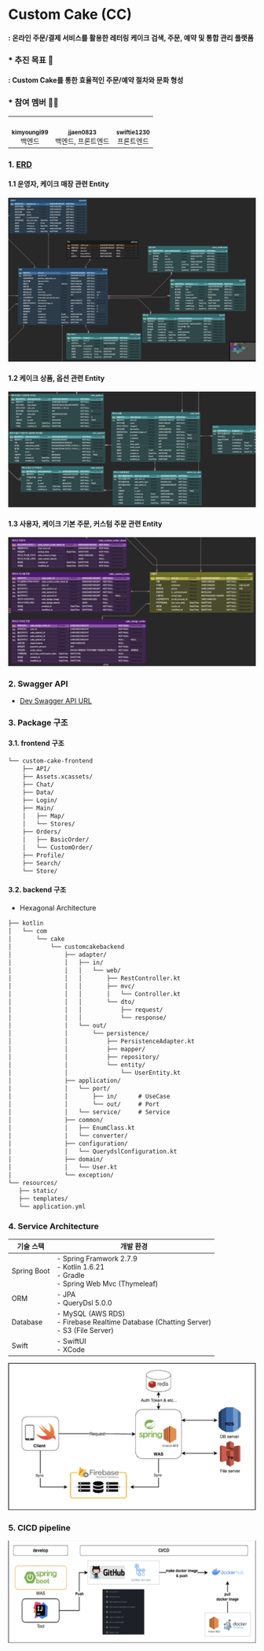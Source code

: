 # Custom Cake (CC)
#### : 온라인 주문/결제 서비스를 활용한 레터링 케이크 검색, 주문, 예약 및 통합 관리 플랫폼

### * 추진 목표 🔖
#### : Custom Cake를 통한 효율적인 주문/예약 절차와 문화 형성

### * 참여 멤버 🙆‍♀️
<table>
    <tr>
        <td align="center"><a href="https://github.com/kimyoungi99"><img src="https://avatars.githubusercontent.com/u/29014659?v=4?s=100" width="100px;" alt="" /><br /><sub><b>kimyoungi99</b></sub></a><br /><span>백엔드</span></td>
        <td align="center"><a href="https://github.com/jjaen0823"><img src="https://avatars.githubusercontent.com/u/75469281?v=4?s=100" width="100px;" alt="" /><br /><sub><b>jjaen0823</b></sub></a><br /><span>백엔드, 프론트엔드</span></td>
        <td align="center"><a href="https://github.com/swiftie1230"><img src="https://avatars.githubusercontent.com/u/63195670?v=4?s=100" width="100px;" alt="" /><br /><sub><b>swiftie1230</b></sub></a><br /><span>프론트엔드</span></td>
    </tr>
</table>

### 1. [ERD](https://www.erdcloud.com/d/pGZqMrnzEYmW5H7uk)
#### 1.1 운영자, 케이크 매장 관련 Entity
![img.png](./doc/image/erd_store.png)

#### 1.2 케이크 상품, 옵션 관련 Entity
![img.png](./doc/image/erd_cake_item_and_option.png)

#### 1.3 사용자, 케이크 기본 주문, 커스텀 주문 관련 Entity
![img.png](./doc/image/erd_user_and_order.png)


### 2. Swagger API
- [Dev Swagger API URL](http://43.201.13.139:8080/swagger-ui/index.html)

### 3. Package 구조

#### 3.1. frontend 구조
```
└── custom-cake-frontend
    ├── API/
    ├── Assets.xcassets/
    ├── Chat/
    ├── Data/
    ├── Login/
    ├── Main/
    │   ├── Map/
    │   └── Stores/
    ├── Orders/
    │   ├── BasicOrder/
    │   └── CustomOrder/
    ├── Profile/
    ├── Search/
    └── Store/
```
[//]: # (  [1. 스프링 코드로 이해하는 핵사고날 아키텍처]&#40;https://nahwasa.com/entry/%ED%97%A5%EC%82%AC%EA%B3%A0%EB%82%A0-%EC%8A%A4%ED%94%84%EB%A7%81%EB%B6%80%ED%8A%B8-%ED%97%A5%EC%82%AC%EA%B3%A0%EB%82%A0-%EC%95%84%ED%82%A4%ED%85%8D%EC%B3%90-%EC%BD%94%EB%93%9C-%EA%B5%AC%EC%A1%B0&#41;)
[//]: # ()
[//]: # (  [2. 클린 아키텍처 with Spring Boot]&#40;https://wlswoo.tistory.com/67&#41;)
#### 3.2. backend 구조 
- Hexagonal Architecture
```
├── kotlin
│   └── com
│       └── cake
│           └── customcakebackend
│               ├── adapter/
│               │   ├── in/
│               │   │   └── web/
│               │   │       ├── RestController.kt
│               │   │       ├── mvc/
│               │   │       │   └── Controller.kt
│               │   │       └── dto/
│               │   │           ├── request/
│               │   │           └── response/
│               │   └── out/
│               │       └── persistence/
│               │           ├── PersistenceAdapter.kt
│               │           ├── mapper/
│               │           ├── repository/
│               │           └── entity/
│               │               └── UserEntity.kt
│               ├── application/
│               │   └── port/
│               │       ├── in/      # UseCase
│               │       └── out/     # Port
│               │   └── service/     # Service
│               ├── common/
│               │   ├── EnumClass.kt
│               │   └── converter/
│               ├── configuration/
│               │   └── QuerydslConfiguration.kt
│               ├── domain/
│               │   └── User.kt
│               └── exception/
└── resources/
   ├── static/
   ├── templates/
   └── application.yml
```

### 4. Service Architecture


| 기술 스택       | 개발 환경                                                                                                 |  
|-------------|-------------------------------------------------------------------------------------------------------| 
| Spring Boot | - Spring Framwork 2.7.9 </br> - Kotlin 1.6.21 </br> - Gradle </br> - Spring Web Mvc (Thymeleaf) </br> |
| ORM         | - JPA </br> - QueryDsl 5.0.0                                                                          |
| Database    | - MySQL (AWS RDS) </br> - Firebase Realtime Database (Chatting Server) </br> - S3 (File Server)       | 
| Swift       | - SwiftUI </br> -  XCode                                                                              |  

![img.png](./doc/image/cc_service_architecture.png)


### 5. CICD pipeline

![img.png](./doc/image/cc_cicd.png)